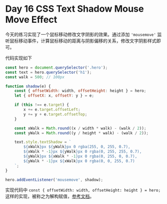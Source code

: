 # Day 16 CSS Text Shadow Mouse Move Effect

今天的练习实现了一个鼠标移动修改文字阴影的效果。通过添加 `'mousemove'` 监听鼠标移动事件，计算鼠标移动的距离与阴影偏移的关系，修改文字阴影样式即可。

代码实现如下

``` javascript
const hero = document.querySelector('.hero');
const text = hero.querySelector('h1');
const walk = 500; // 100px

function shadow(e) {
    const { offsetWidth: width, offsetHeight: height } = hero;
    let { offsetX: x, offsetY: y } = e;

    if (this !== e.target) {
        x += e.target.offsetLeft;
        y += y + e.target.offsetTop;
    }

    const xWalk = Math.round((x / width * walk) - (walk / 2));
    const yWalk = Math.round((y / height * walk) - (walk / 2));

    text.style.textShadow = `
        ${xWalk}px ${yWalk}px 0 rgba(255, 0, 255, 0.7),
        ${xWalk * -1}px ${yWalk}px 0 rgba(0, 255, 255, 0.7),
        ${yWalk}px ${xWalk * -1}px 0 rgba(0, 255, 0, 0.7),
        ${yWalk * -1}px ${xWalk}px 0 rgba(0, 0, 255, 0.7)
    `;
}

hero.addEventListener('mousemove', shadow);
```

实现代码中 `const { offsetWidth: width, offsetHeight: height } = hero;` 这样的实现，被称之为解构赋值，[参考文档](https://developer.mozilla.org/zh-CN/docs/Web/JavaScript/Reference/Operators/Destructuring_assignment)。
